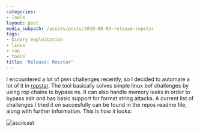 ```yaml
---
categories:
- Tools
layout: post
media_subpath: /assets/posts/2019-08-03-release-ropstar
tags:
- binary exploitation
- linux
- rop
- tools
title: 'Release: Ropstar'
---
```


I encountered a lot of pwn challenges recently, so I decided to automate a lot of it in [ropstar](https://github.com/xct/ropstar). The tool basically solves simple linux bof challenges by using rop chains to bypass nx. It can also handle memory leaks in order to bypass aslr and has basic support for format string attacks. A current list of challenges I tried it on succesfully can be found in the repos readme file, along with further information. This is how it looks:

![asciicast](https://asciinema.org/a/4i9lnxaPirZ6LXygmd1cRQOzT.png)
